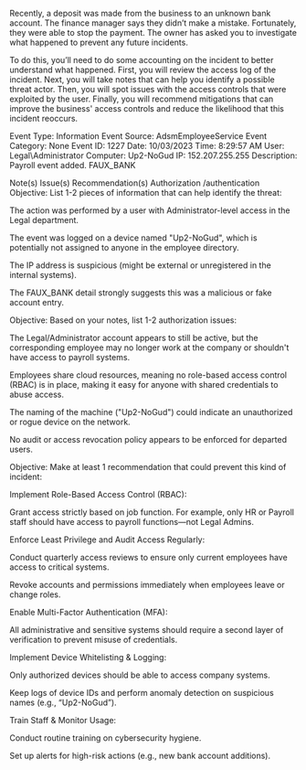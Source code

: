 Recently, a deposit was made from the business to an unknown bank account. The finance manager says they didn’t make a mistake. Fortunately, they were able to stop the payment. The owner has asked you to investigate what happened to prevent any future incidents.

To do this, you’ll need to do some accounting on the incident to better understand what happened. First, you will review the access log of the incident. Next, you will take notes that can help you identify a possible threat actor. Then, you will spot issues with the access controls that were exploited by the user. Finally, you will recommend mitigations that can improve the business' access controls and reduce the likelihood that this incident reoccurs.

Event Type: Information
Event Source: AdsmEmployeeService
Event Category: None
Event ID: 1227
Date: 10/03/2023
Time: 8:29:57 AM
User: Legal\Administrator
Computer: Up2-NoGud
IP: 152.207.255.255
Description:
Payroll event added. FAUX_BANK



Note(s)
Issue(s)
Recommendation(s)
Authorization /authentication
Objective: List 1-2 pieces of information that can help identify the threat:


The action was performed by a user with Administrator-level access in the Legal department.


The event was logged on a device named "Up2-NoGud", which is potentially not assigned to anyone in the employee directory.


The IP address is suspicious (might be external or unregistered in the internal systems).


The FAUX_BANK detail strongly suggests this was a malicious or fake account entry.


Objective: Based on your notes, list 1-2 authorization issues:


The Legal/Administrator account appears to still be active, but the corresponding employee may no longer work at the company or shouldn't have access to payroll systems.


Employees share cloud resources, meaning no role-based access control (RBAC) is in place, making it easy for anyone with shared credentials to abuse access.


The naming of the machine ("Up2-NoGud") could indicate an unauthorized or rogue device on the network.


No audit or access revocation policy appears to be enforced for departed users.


Objective: Make at least 1 recommendation that could prevent this kind of incident:


Implement Role-Based Access Control (RBAC):


Grant access strictly based on job function. For example, only HR or Payroll staff should have access to payroll functions—not Legal Admins.


Enforce Least Privilege and Audit Access Regularly:


Conduct quarterly access reviews to ensure only current employees have access to critical systems.


Revoke accounts and permissions immediately when employees leave or change roles.


Enable Multi-Factor Authentication (MFA):


All administrative and sensitive systems should require a second layer of verification to prevent misuse of credentials.


Implement Device Whitelisting & Logging:


Only authorized devices should be able to access company systems.


Keep logs of device IDs and perform anomaly detection on suspicious names (e.g., “Up2-NoGud”).


Train Staff & Monitor Usage:


Conduct routine training on cybersecurity hygiene.


Set up alerts for high-risk actions (e.g., new bank account additions).




